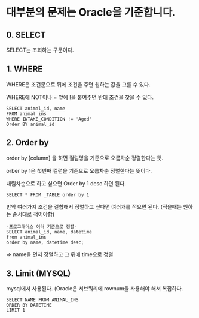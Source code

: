 # 대부분의 문제는 Oracle을 기준합니다.

## 0. SELECT
SELECT는 조회하는 구문이다.

## 1. WHERE
WHERE은 조건문으로 뒤에 조건을 주면 원하는 값을 고를 수 있다.

WHERE에 NOT이나 = 앞에 !을 붙여주면 반대 조건을 찾을 수 있다.
```
SELECT animal_id, name
FROM animal_ins
WHERE INTAKE_CONDITION != 'Aged'
Order BY animal_id
```
## 2. Order by 
order by [column] 을 하면 컬럼명을 기준으로 오름차순 정렬한다는 뜻.

orber by 1은 첫번째 컬럼을 기준으로 오름차순 정렬한다는 뜻이다. 

내림차순으로 하고 싶으면 Order by 1 desc 하면 된다.
```
SELECT * FROM _TABLE order by 1
```
만약 여러가지 조건을 결합해서 정렬하고 싶다면 여러개를 적으면 된다. (적을때는 원하는 순서대로 적어야함)
```
-프로그래머스 여러 기준으로 정렬-
SELECT animal_id, name, datetime
from animal_ins
order by name, datetime desc;
```
=> name을 먼저 정렬하고 그 뒤에 time으로 정렬

## 3. Limit (MYSQL)
mysql에서 사용된다. (Oracle은 서브쿼리에 rownum을 사용해야 해서 복잡하다.

```
SELECT NAME FROM ANIMAL_INS
ORDER BY DATETIME
LIMIT 1
```
